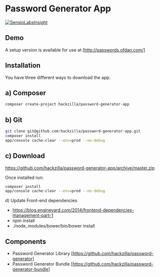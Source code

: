 Password Generator App
======================

[![SensioLabsInsight](https://insight.sensiolabs.com/projects/d047a615-edf1-4c4e-91d6-d84e82943256/big.png)](https://insight.sensiolabs.com/projects/d047a615-edf1-4c4e-91d6-d84e82943256)

Demo
----

A setup version is available for use at [http://passwords.ofdan.com/]


Installation
---------------

You have three different ways to download the app.

a) Composer
-----------

```bash
composer create-project hackzilla/password-generator-app
```

b) Git
------

```bash
git clone git@github.com:hackzilla/password-generator-app.git
composer install
app/console cache:clear --env=prod --no-debug
```

c) Download
-----------

https://github.com/hackzilla/password-generator-app/archive/master.zip


Once installed run:

```bash
composer install
app/console cache:clear --env=prod --no-debug
```

d) Update Front-end dependencies

* https://blog.engineyard.com/2014/frontend-dependencies-management-part-1
* npm install
* ./node_modules/bower/bin/bower install


Components
----------

* Password Generator Library [https://github.com/hackzilla/password-generator]
* Password Generator Bundle [https://github.com/hackzilla/password-generator-bundle]
